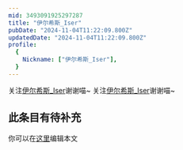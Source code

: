 ```yaml
---
mid: 3493091925297287
title: "伊尔希斯_Iser"
pubDate: "2024-11-04T11:22:09.800Z"
updatedDate: "2024-11-04T11:22:09.800Z"
profile:
  {
    Nickname: ["伊尔希斯_Iser"],
  }
---
```


关注[伊尔希斯_Iser](https://space.bilibili.com/3493091925297287)谢谢喵~ 关注[伊尔希斯_Iser](https://space.bilibili.com/3493091925297287)谢谢喵~

## 此条目有待补充
你可以在[这里](https://github.com/Yuhanawa/VTuber.ICU/edit/master/src/content/v/伊尔希斯_Iser/index.md)编辑本文
